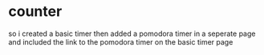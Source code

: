 # counter
so i created a basic timer then added a pomodora timer in a seperate page and included the link to the pomodora timer on the basic timer page
